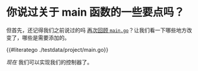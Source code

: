 # 你说过关于 main 函数的一些要点吗？

但首先，还记得我们之前说过的吗 [再次回顾 `main.go`](/cronjob-tutorial/empty-main.md)？让我们看一下哪些地方改变了，哪些是需要添加的。

{{#literatego ./testdata/project/main.go}}

*现在* 我们可以实现我们的控制器了。

